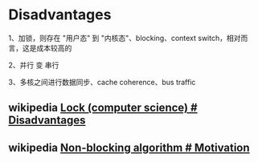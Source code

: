 # Disadvantages

1、加锁，则存在 "用户态" 到 "内核态"、blocking、context switch，相对而言，这是成本较高的

2、并行 变 串行

3、多核之间进行数据同步、cache coherence、bus traffic

## wikipedia [Lock (computer science) # Disadvantages](https://en.wikipedia.org/wiki/Lock_(computer_science)#Disadvantages)



## wikipedia [Non-blocking algorithm # Motivation](https://en.wikipedia.org/wiki/Non-blocking_algorithm#Motivation)